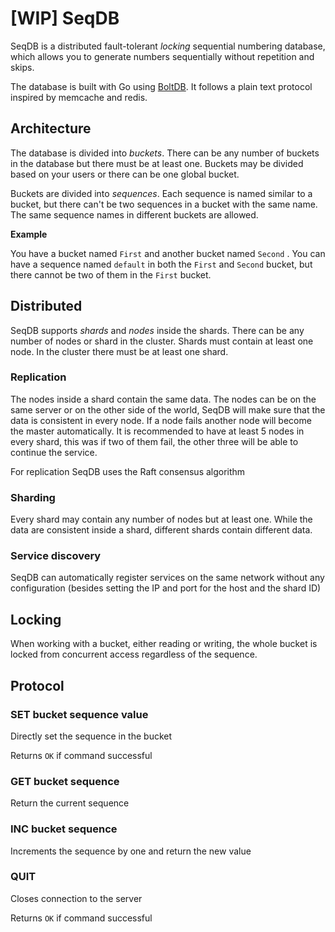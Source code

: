 # [WIP] SeqDB

SeqDB is a distributed fault-tolerant *locking* sequential numbering database, which allows you to generate numbers sequentially without repetition and skips. 

The database is built with Go using [BoltDB](https://github.com/boltdb/bolt). It follows a plain text protocol inspired by memcache and redis.

## Architecture

The database is divided into *buckets*. There can be any number of buckets in the database but there must be at least one. Buckets may be divided based on your users or there can be one global bucket. 

Buckets are divided into *sequences*. Each sequence is named similar to a bucket, but there can't be two sequences in a bucket with the same name. The same sequence names in different buckets are allowed.

**Example**

You have a bucket named `First` and another bucket named `Second` . You can have a sequence named `default` in both the `First` and `Second` bucket, but there cannot be two of them in the `First` bucket.

## Distributed

SeqDB supports *shards* and *nodes* inside the shards. There can be any number of nodes or shard in the cluster. Shards must contain at least one node. In the cluster there must be at least one shard.

### Replication

The nodes inside a shard contain the same data. The nodes can be on the same server or on the other side of the world, SeqDB will make sure that the data is consistent in every node. If a node fails another node will become the master automatically. It is recommended to have at least 5 nodes in every shard, this was if two of them fail, the other three will be able to continue the service. 

For replication SeqDB uses the Raft consensus algorithm

### Sharding

Every shard may contain any number of nodes but at least one. While the data are consistent inside a shard, different shards contain different data.

### Service discovery

SeqDB can automatically register services on the same network without any configuration (besides setting the IP and port for the host and the shard ID)



## Locking

When working with a bucket, either reading or writing, the whole bucket is locked from concurrent access regardless of the sequence. 

## Protocol

### SET bucket sequence value

Directly set the sequence in the bucket

Returns `OK` if command successful



### GET bucket sequence

Return the current sequence



### INC bucket sequence

Increments the sequence by one and return the new value



### QUIT

Closes connection to the server

Returns `OK` if command successful